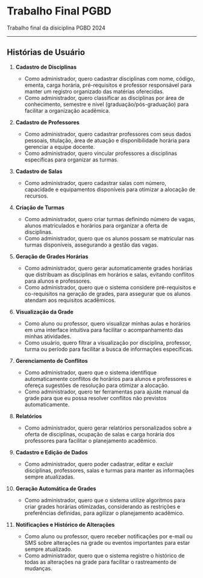 # Trabalho Final PGBD
 Trabalho final da disiciplina PGBD 2024

---

## Histórias de Usuário

1. **Cadastro de Disciplinas**
   - Como administrador, quero cadastrar disciplinas com nome, código, ementa, carga horária, pré-requisitos e professor responsável para manter um registro organizado das matérias oferecidas.
   - Como administrador, quero classificar as disciplinas por área de conhecimento, semestre e nível (graduação/pós-graduação) para facilitar a organização acadêmica.

2. **Cadastro de Professores**
   - Como administrador, quero cadastrar professores com seus dados pessoais, titulação, área de atuação e disponibilidade horária para gerenciar a equipe docente.
   - Como administrador, quero vincular professores a disciplinas específicas para organizar as turmas.

3. **Cadastro de Salas**
   - Como administrador, quero cadastrar salas com número, capacidade e equipamentos disponíveis para otimizar a alocação de recursos.

4. **Criação de Turmas**
   - Como administrador, quero criar turmas definindo número de vagas, alunos matriculados e horários para organizar a oferta de disciplinas.
   - Como administrador, quero que os alunos possam se matricular nas turmas disponíveis, assegurando a gestão das vagas.

5. **Geração de Grades Horárias**
   - Como administrador, quero gerar automaticamente grades horárias que distribuam as disciplinas em horários e salas, evitando conflitos para alunos e professores.
   - Como administrador, quero que o sistema considere pré-requisitos e co-requisitos na geração de grades, para assegurar que os alunos atendam aos requisitos acadêmicos.

6. **Visualização da Grade**
   - Como aluno ou professor, quero visualizar minhas aulas e horários em uma interface intuitiva para facilitar o acompanhamento das minhas atividades.
   - Como usuário, quero filtrar a visualização por disciplina, professor, turma ou período para facilitar a busca de informações específicas.

7. **Gerenciamento de Conflitos**
   - Como administrador, quero que o sistema identifique automaticamente conflitos de horários para alunos e professores e ofereça sugestões de resolução para otimizar a alocação.
   - Como administrador, quero ter ferramentas para ajuste manual da grade para que eu possa resolver conflitos não previstos automaticamente.

8. **Relatórios**
   - Como administrador, quero gerar relatórios personalizados sobre a oferta de disciplinas, ocupação de salas e carga horária dos professores para facilitar o planejamento acadêmico.

9. **Cadastro e Edição de Dados**
   - Como administrador, quero poder cadastrar, editar e excluir disciplinas, professores, salas e turmas para manter as informações sempre atualizadas.

10. **Geração Automática de Grades**
    - Como administrador, quero que o sistema utilize algoritmos para criar grades horárias otimizadas, considerando as restrições e preferências definidas, para agilizar o planejamento acadêmico.

11. **Notificações e Histórico de Alterações**
    - Como aluno ou professor, quero receber notificações por e-mail ou SMS sobre alterações na grade ou eventos importantes para estar sempre atualizado.
    - Como administrador, quero que o sistema registre o histórico de todas as alterações na grade para facilitar o rastreamento de mudanças. 